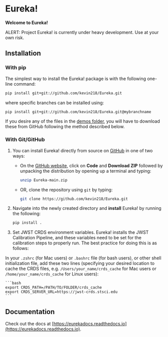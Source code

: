 # Eureka!

**Welcome to Eureka!**

ALERT: Project Eureka! is currently under heavy development. Use at your own risk.

## Installation

### With pip

The simplest way to install the Eureka! package is with the following one-line command:

```bash
pip install git+git://github.com/kevin218/Eureka.git
```

where specific branches can be installed using:

```bash
pip install git+git://github.com/kevin218/Eureka.git@mybranchname
```

If you desire any of the files in the [demos folder](https://github.com/kevin218/Eureka/tree/main/demos), you will have to download these from
GitHub following the method described below.

### With Git/GitHub

1. You can install Eureka! directly from source on [GitHub](http://github.com/kevin218/Eureka) in one of two ways:
	- On the [GitHub website](http://github.com/kevin218/Eureka), click on **Code** and **Download ZIP** followed by unpacking the distribution by opening up a terminal and typing:

		```bash
		unzip Eureka-main.zip
		```

	- OR, clone the repository using ``git`` by typing:

		```bash
		git clone https://github.com/kevin218/Eureka.git
		```

2. Navigate into the newly created directory and **install** Eureka! by running the following:

	```bash
	pip install .
	```

3. Set JWST CRDS environment variables. Eureka! installs the JWST Calibration Pipeline, and these variables need to be set for the calibration steps to properly run. The best practice for doing this is as follows: 

In your ``.zshrc`` (for Mac users) or ``.bashrc`` file (for bash users), or other shell initialization file, add these two lines (specifying your desired location to cache the CRDS files, e.g. ``/Users/your_name/crds_cache`` for Mac users or ``/home/your_name/crds_cache`` for Linux users):

	```bash
	export CRDS_PATH=/PATH/TO/FOLDER/crds_cache	
	export CRDS_SERVER_URL=https://jwst-crds.stsci.edu
	```

## Documentation

Check out the docs at [https://eurekadocs.readthedocs.io](https://eurekadocs.readthedocs.io).
